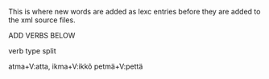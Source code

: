 This is where new words are added as lexc entries before they are
added to the xml source files.


ADD VERBS BELOW





































































































verb type split



























atma+V:atta, ikma+V:ikkõ
petmä+V:pettä




















































